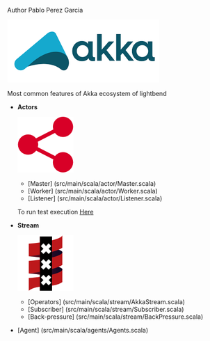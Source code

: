 Author  Pablo Perez Garcia

![My image](src/main/resources/img/akka.png)


Most common features of Akka ecosystem of lightbend


* **Actors**

    ![My image](src/main/resources/img/akkaActor.png)
    * [Master] (src/main/scala/actor/Master.scala)
    * [Worker] (src/main/scala/actor/Worker.scala)
    * [Listener] (src/main/scala/actor/Listener.scala)

    To run test execution [Here](src/main/scala/Runner.scala)

* **Stream**

    ![My image](src/main/resources/img/stream.png)
    * [Operators] (src/main/scala/stream/AkkaStream.scala)
    * [Subscriber] (src/main/scala/stream/Subscriber.scala)
    * [Back-pressure] (src/main/scala/stream/BackPressure.scala)

* [Agent] (src/main/scala/agents/Agents.scala)


